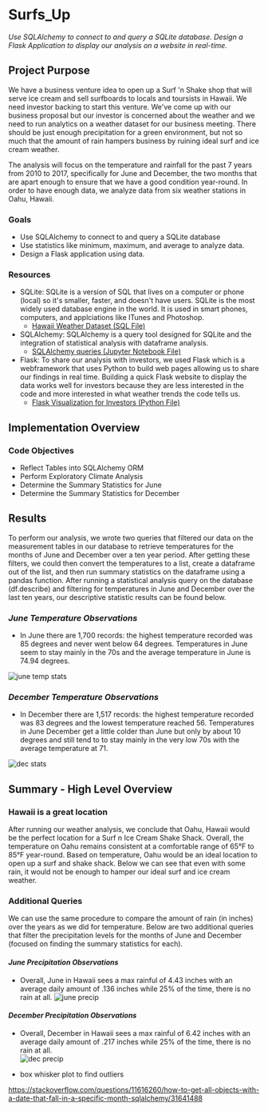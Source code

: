 # Surfs_Up
*Use SQLAlchemy to connect to and query a SQLite database. Design a Flask Application to display our analysis on a website in real-time.* 

## Project Purpose
We have a business venture idea to open up a Surf 'n Shake shop that will serve ice cream and sell surfboards to locals and toursists in Hawaii. We need investor backing to start this venture. We've come up with our business proposal but our investor is concerned about the weather and we need to run analytics on a weather dataset for our business meeting. There should be just enough precipitation for a green environment, but not so much that the amount of rain hampers business by ruining ideal surf and ice cream weather. 

The analysis will focus on the temperature and rainfall for the past 7 years from 2010 to 2017, specifically for June and December, the two months that are apart enough to ensure that we have a good condition year-round. In order to have enough data, we analyze data from six weather stations in Oahu, Hawaii. 

### Goals
* Use SQLAlchemy to connect to and query a SQLite database
* Use statistics like minimum, maximum, and average to analyze data.
* Design a Flask application using data.

### Resources
* SQLite: SQLite is a version of SQL that lives on a computer or phone (local) so it's smaller, faster, and doesn't have users. SQLite is the most widely used database engine in the world. It is used in smart phones, computers, and applciations like ITunes and Photoshop.  
    * [Hawaii Weather Dataset (SQL File)](https://github.com/Angienoelhaverly/Surfs_Up/blob/main/hawaii2.sqlite)
* SQLAlchemy: SQLAlchemy is a query tool designed for SQLite and the integration of statistical analysis with dataframe analysis. 
    * [SQLAlchemy queries (Jupyter Notebook File)](https://github.com/Angienoelhaverly/Surfs_Up/blob/main/SurfsUp_Challenge.ipynb)
* Flask: To share our analysis with investors, we used Flask which is a webframework that uses Python to build web pages allowing us to share our findings in real time. Building a quick Flask website to display the data works well for investors because they are less interested in the code and more interested in what weather trends the code tells us. 
    * [Flask Visualization for Investors (Python File)](https://github.com/Angienoelhaverly/Surfs_Up/blob/main/app.py)

## Implementation Overview
### Code Objectives 
* Reflect Tables into SQLAlchemy ORM
* Perform Exploratory Climate Analysis
* Determine the Summary Statistics for June
* Determine the Summary Statistics for December

## Results
To perform our analysis, we wrote two queries that filtered our data on the measurement tables in our database to retrieve temperatures for the months of June and December over a ten year period. After getting these filters, we could then convert the temperatures to a list, create a dataframe out of the list, and then run summary statistics on the dataframe using a pandas function. After running a statistical analysis query on the database (df.describe) and filtering for temperatures in June and December over the last ten years, our descriptive statistic results can be found below. 

### *June Temperature Observations* 
* In June there are 1,700 records: the highest temperature recorded was 85 degrees and never went below 64 degrees. Temperatures in June seem to stay mainly in the 70s and the average temperature in June is 74.94 degrees.

![june temp stats](https://user-images.githubusercontent.com/73972332/105802442-0886b380-5f50-11eb-9478-d5e6e8874c0c.png)
### *December Temperature Observations* 
* In December there are 1,517 records: the highest temperature recorded was 83 degrees and the lowest temperature reached 56. Temperatures in June December get a little colder than June but only by about 10 degrees and still tend to to stay mainly in the very low 70s with the average temperature at 71.

![dec stats](https://user-images.githubusercontent.com/73972332/105802438-07558680-5f50-11eb-8363-7da9e5db6b64.png)

## Summary - High Level Overview

### Hawaii is a great location 
After running our weather analysis, we conclude that Oahu, Hawaii would be the perfect location for a Surf n Ice Cream Shake Shack. Overall, the temperature on Oahu remains consistent at a comfortable range of 65°F to 85°F year-round. Based on temperature, Oahu would be an ideal location to open up a surf and shake shack. Below we can see that even with some rain, it would not be enough to hamper our ideal surf and ice cream weather. 

### Additional Queries
We can use the same procedure to compare the amount of rain (in inches) over the years as we did for temperature. Below are two additional queries that filter the precipitation levels for the months of June and December (focused on finding the summary statistics for each).  

#### *June Precipitation Observations* 
* Overall, June in Hawaii sees a max rainful of 4.43 inches with an average daily amount of .136 inches while 25% of the time, there is no rain at all. 
![june precip](https://user-images.githubusercontent.com/73972332/105912155-e50b4980-5fdf-11eb-96d3-eb52d9af031e.png)

#### *December Precipitation Observations* 
* Overall, December in Hawaii sees a max rainful of 6.42 inches with an average daily amount of .217 inches while 25% of the time, there is no rain at all.  
![dec precip](https://user-images.githubusercontent.com/73972332/105912195-f3596580-5fdf-11eb-8023-603b4d540616.png)

* box whisker plot to find outliers

https://stackoverflow.com/questions/11616260/how-to-get-all-objects-with-a-date-that-fall-in-a-specific-month-sqlalchemy/31641488
